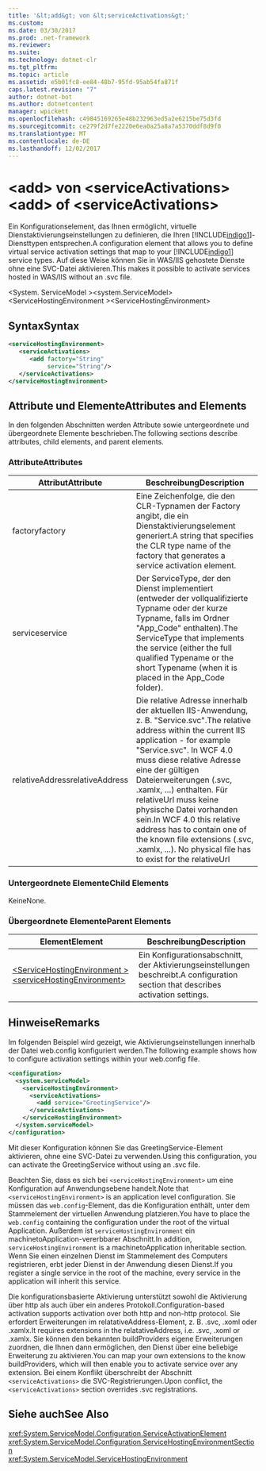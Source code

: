 ```yaml
---
title: '&lt;add&gt; von &lt;serviceActivations&gt;'
ms.custom: 
ms.date: 03/30/2017
ms.prod: .net-framework
ms.reviewer: 
ms.suite: 
ms.technology: dotnet-clr
ms.tgt_pltfrm: 
ms.topic: article
ms.assetid: e5b01fc8-ee84-48b7-95fd-95ab54fa871f
caps.latest.revision: "7"
author: dotnet-bot
ms.author: dotnetcontent
manager: wpickett
ms.openlocfilehash: c49845169265e48b232963ed5a2e6215be75d3fd
ms.sourcegitcommit: ce279f2d7fe2220e6ea0a25a8a7a5370ddf8d9f0
ms.translationtype: MT
ms.contentlocale: de-DE
ms.lasthandoff: 12/02/2017
---
```

# <a name="ltaddgt-of-ltserviceactivationsgt"></a><span data-ttu-id="42d8c-102">&lt;add&gt; von &lt;serviceActivations&gt;</span><span class="sxs-lookup"><span data-stu-id="42d8c-102">&lt;add&gt; of &lt;serviceActivations&gt;</span></span>
<span data-ttu-id="42d8c-103">Ein Konfigurationselement, das Ihnen ermöglicht, virtuelle Dienstaktivierungseinstellungen zu definieren, die Ihren [!INCLUDE[indigo1](../../../../../includes/indigo1-md.md)]-Diensttypen entsprechen.</span><span class="sxs-lookup"><span data-stu-id="42d8c-103">A configuration element that allows you to define virtual service activation settings that map to your [!INCLUDE[indigo1](../../../../../includes/indigo1-md.md)] service types.</span></span> <span data-ttu-id="42d8c-104">Auf diese Weise können Sie in WAS/IIS gehostete Dienste ohne eine SVC-Datei aktivieren.</span><span class="sxs-lookup"><span data-stu-id="42d8c-104">This makes it possible to activate services hosted in WAS/IIS without an .svc file.</span></span>  
  
 <span data-ttu-id="42d8c-105">\<System. ServiceModel ></span><span class="sxs-lookup"><span data-stu-id="42d8c-105">\<system.ServiceModel></span></span>  
<span data-ttu-id="42d8c-106">\<ServiceHostingEnvironment ></span><span class="sxs-lookup"><span data-stu-id="42d8c-106">\<ServiceHostingEnvironment></span></span>  
  
## <a name="syntax"></a><span data-ttu-id="42d8c-107">Syntax</span><span class="sxs-lookup"><span data-stu-id="42d8c-107">Syntax</span></span>  
  
```xml  
<serviceHostingEnvironment>   
   <serviceActivations>  
      <add factory="String"  
           service="String"/>  
   </serviceActivations>  
</serviceHostingEnvironment>  
```  
  
## <a name="attributes-and-elements"></a><span data-ttu-id="42d8c-108">Attribute und Elemente</span><span class="sxs-lookup"><span data-stu-id="42d8c-108">Attributes and Elements</span></span>  
 <span data-ttu-id="42d8c-109">In den folgenden Abschnitten werden Attribute sowie untergeordnete und übergeordnete Elemente beschrieben.</span><span class="sxs-lookup"><span data-stu-id="42d8c-109">The following sections describe attributes, child elements, and parent elements.</span></span>  
  
### <a name="attributes"></a><span data-ttu-id="42d8c-110">Attribute</span><span class="sxs-lookup"><span data-stu-id="42d8c-110">Attributes</span></span>  
  
|<span data-ttu-id="42d8c-111">Attribut</span><span class="sxs-lookup"><span data-stu-id="42d8c-111">Attribute</span></span>|<span data-ttu-id="42d8c-112">Beschreibung</span><span class="sxs-lookup"><span data-stu-id="42d8c-112">Description</span></span>|  
|---------------|-----------------|  
|<span data-ttu-id="42d8c-113">factory</span><span class="sxs-lookup"><span data-stu-id="42d8c-113">factory</span></span>|<span data-ttu-id="42d8c-114">Eine Zeichenfolge, die den CLR-Typnamen der Factory angibt, die ein Dienstaktivierungselement generiert.</span><span class="sxs-lookup"><span data-stu-id="42d8c-114">A string that specifies the CLR type name of the factory that generates a service activation element.</span></span>|  
|<span data-ttu-id="42d8c-115">service</span><span class="sxs-lookup"><span data-stu-id="42d8c-115">service</span></span>|<span data-ttu-id="42d8c-116">Der ServiceType, der den Dienst implementiert (entweder der vollqualifizierte Typname oder der kurze Typname, falls im Ordner "App_Code" enthalten).</span><span class="sxs-lookup"><span data-stu-id="42d8c-116">The ServiceType that implements the service (either the full qualified Typename or the short Typename (when it is placed in the App_Code folder).</span></span>|  
|<span data-ttu-id="42d8c-117">relativeAddress</span><span class="sxs-lookup"><span data-stu-id="42d8c-117">relativeAddress</span></span>|<span data-ttu-id="42d8c-118">Die relative Adresse innerhalb der aktuellen IIS-Anwendung, z. B. "Service.svc".</span><span class="sxs-lookup"><span data-stu-id="42d8c-118">The relative address within the current IIS application - for example "Service.svc".</span></span> <span data-ttu-id="42d8c-119">In WCF 4.0 muss diese relative Adresse eine der gültigen Dateierweiterungen (.svc, .xamlx, …) enthalten. Für relativeUrl muss keine physische Datei vorhanden sein.</span><span class="sxs-lookup"><span data-stu-id="42d8c-119">In WCF 4.0 this relative address has to contain one of the known file extensions (.svc, .xamlx, ...). No physical file has to exist for the relativeUrl</span></span>|  
  
### <a name="child-elements"></a><span data-ttu-id="42d8c-120">Untergeordnete Elemente</span><span class="sxs-lookup"><span data-stu-id="42d8c-120">Child Elements</span></span>  
 <span data-ttu-id="42d8c-121">Keine</span><span class="sxs-lookup"><span data-stu-id="42d8c-121">None.</span></span>  
  
### <a name="parent-elements"></a><span data-ttu-id="42d8c-122">Übergeordnete Elemente</span><span class="sxs-lookup"><span data-stu-id="42d8c-122">Parent Elements</span></span>  
  
|<span data-ttu-id="42d8c-123">Element</span><span class="sxs-lookup"><span data-stu-id="42d8c-123">Element</span></span>|<span data-ttu-id="42d8c-124">Beschreibung</span><span class="sxs-lookup"><span data-stu-id="42d8c-124">Description</span></span>|  
|-------------|-----------------|  
|[<span data-ttu-id="42d8c-125">\<ServiceHostingEnvironment ></span><span class="sxs-lookup"><span data-stu-id="42d8c-125">\<serviceHostingEnvironment></span></span>](../../../../../docs/framework/configure-apps/file-schema/wcf/servicehostingenvironment.md)|<span data-ttu-id="42d8c-126">Ein Konfigurationsabschnitt, der Aktivierungseinstellungen beschreibt.</span><span class="sxs-lookup"><span data-stu-id="42d8c-126">A configuration section that describes activation settings.</span></span>|  
  
## <a name="remarks"></a><span data-ttu-id="42d8c-127">Hinweise</span><span class="sxs-lookup"><span data-stu-id="42d8c-127">Remarks</span></span>  
 <span data-ttu-id="42d8c-128">Im folgenden Beispiel wird gezeigt, wie Aktivierungseinstellungen innerhalb der Datei web.config konfiguriert werden.</span><span class="sxs-lookup"><span data-stu-id="42d8c-128">The following example shows how to configure activation settings within your web.config file.</span></span>  
  
```xml  
<configuration>  
  <system.serviceModel>  
    <serviceHostingEnvironment>  
      <serviceActivations>  
        <add service="GreetingService"/>  
      </serviceActivations>  
    </serviceHostingEnvironment>  
  </system.serviceModel>  
</configuration>  
```  
  
 <span data-ttu-id="42d8c-129">Mit dieser Konfiguration können Sie das GreetingService-Element aktivieren, ohne eine SVC-Datei zu verwenden.</span><span class="sxs-lookup"><span data-stu-id="42d8c-129">Using this configuration, you can activate the GreetingService without using an .svc file.</span></span>  
  
 <span data-ttu-id="42d8c-130">Beachten Sie, dass es sich bei `<serviceHostingEnvironment>` um eine Konfiguration auf Anwendungsebene handelt.</span><span class="sxs-lookup"><span data-stu-id="42d8c-130">Note that `<serviceHostingEnvironment>` is an application level configuration.</span></span> <span data-ttu-id="42d8c-131">Sie müssen das `web.config`-Element, das die Konfiguration enthält, unter dem Stammelement der virtuellen Anwendung platzieren.</span><span class="sxs-lookup"><span data-stu-id="42d8c-131">You have to place the `web.config` containing the configuration under the root of the virtual Application.</span></span> <span data-ttu-id="42d8c-132">Außerdem ist `serviceHostingEnvironment` ein machinetoApplication-vererbbarer Abschnitt.</span><span class="sxs-lookup"><span data-stu-id="42d8c-132">In addition, `serviceHostingEnvironment` is a machinetoApplication inheritable section.</span></span> <span data-ttu-id="42d8c-133">Wenn Sie einen einzelnen Dienst im Stammelement des Computers registrieren, erbt jeder Dienst in der Anwendung diesen Dienst.</span><span class="sxs-lookup"><span data-stu-id="42d8c-133">If you register a single service in the root of the machine, every service in the application will inherit this service.</span></span>  
  
 <span data-ttu-id="42d8c-134">Die konfigurationsbasierte Aktivierung unterstützt sowohl die Aktivierung über http als auch über ein anderes Protokoll.</span><span class="sxs-lookup"><span data-stu-id="42d8c-134">Configuration-based activation supports activation over both http and non-http protocol.</span></span> <span data-ttu-id="42d8c-135">Sie erfordert Erweiterungen im relatativeAddress-Element, z. B. .svc, .xoml oder .xamlx.</span><span class="sxs-lookup"><span data-stu-id="42d8c-135">It requires extensions in the relatativeAddress, i.e. .svc, .xoml or .xamlx.</span></span> <span data-ttu-id="42d8c-136">Sie können den bekannten buildProviders eigene Erweiterungen zuordnen, die Ihnen dann ermöglichen, den Dienst über eine beliebige Erweiterung zu aktivieren.</span><span class="sxs-lookup"><span data-stu-id="42d8c-136">You can map your own extensions to the know buildProviders, which will then enable you to activate service over any extension.</span></span> <span data-ttu-id="42d8c-137">Bei einem Konflikt überschreibt der Abschnitt `<serviceActivations>` die SVC-Registrierungen.</span><span class="sxs-lookup"><span data-stu-id="42d8c-137">Upon conflict, the `<serviceActivations>` section overrides .svc registrations.</span></span>  
  
## <a name="see-also"></a><span data-ttu-id="42d8c-138">Siehe auch</span><span class="sxs-lookup"><span data-stu-id="42d8c-138">See Also</span></span>  
 <xref:System.ServiceModel.Configuration.ServiceActivationElement>  
 <xref:System.ServiceModel.Configuration.ServiceHostingEnvironmentSection>  
 <xref:System.ServiceModel.ServiceHostingEnvironment>
